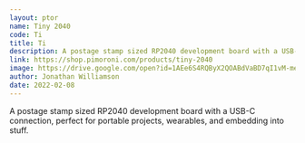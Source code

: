 ```yaml
---
layout: ptor
name: Tiny 2040
code: Ti
title: Ti
description: A postage stamp sized RP2040 development board with a USB-C connection, perfect for portable projects, wearables, and embedding into stuff.
link: https://shop.pimoroni.com/products/tiny-2040
image: https://drive.google.com/open?id=1AEe6S4RQByX2QOABdVaBD7qI1vM-megE
author: Jonathan Williamson
date: 2022-02-08
---
```


A postage stamp sized RP2040 development board with a USB-C connection, perfect for portable projects, wearables, and embedding into stuff.